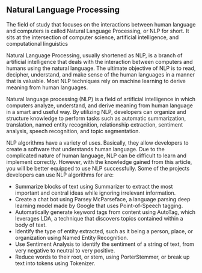 ## Natural Language Processing

The field of study that focuses on the interactions between human language and computers is called Natural Language Processing, 
or NLP for short. It sits at the intersection of computer science, artificial intelligence, and computational linguistics 

Natural Language Processing, usually shortened as NLP, is a branch of artificial intelligence that deals with the interaction 
between computers and humans using the natural language.
The ultimate objective of NLP is to read, decipher, understand, and make sense of the human languages in a manner that is valuable.
Most NLP techniques rely on machine learning to derive meaning from human languages.

Natural language processing (NLP) is a field of artificial intelligence in which computers analyze, understand, and derive meaning from human language in a smart and useful way.
By utilizing NLP, developers can organize and structure knowledge to perform tasks such as automatic summarization, translation, named entity recognition, 
relationship extraction, sentiment analysis, speech recognition, and topic segmentation.

NLP algorithms have a variety of uses. Basically, they allow developers to create a software that understands human language. Due to the complicated nature of human language, 
NLP can be difficult to learn and implement correctly. However, with the knowledge gained from this article, you will be better equipped to use NLP successfully. 
Some of the projects developers can use NLP algorithms for are:

* Summarize blocks of text using Summarizer to extract the most important and central ideas while ignoring irrelevant information. 
* Create a chat bot using Parsey McParseface, a language parsing deep learning model made by Google that uses Point-of-Speech tagging.
* Automatically generate keyword tags from content using AutoTag, which leverages LDA, a technique that discovers topics contained within a body of text.
* Identify the type of entity extracted, such as it being a person, place, or organization using Named Entity Recognition.
* Use Sentiment Analysis to identify the sentiment of a string of text, from very negative to neutral to very positive.
* Reduce words to their root, or stem, using PorterStemmer, or break up text into tokens using Tokenizer.
